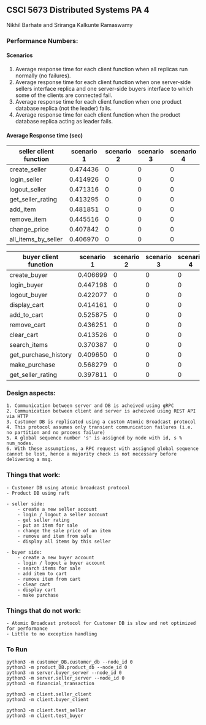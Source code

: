 
## CSCI 5673 Distributed Systems PA 4

Nikhil Barhate and Sriranga Kalkunte Ramaswamy


### Performance Numbers:

#### Scenarios

1. Average response time for each client function when all replicas run normally (no failures).
2. Average response time for each client function when one server-side sellers interface replica and one server-side buyers interface to which some of the clients are connected fail.
3. Average response time for each client function when one product database replica (not the leader) fails.
4. Average response time for each client function when the product database replica acting as leader fails.


#### Average Response time (sec)

| seller client function | scenario 1 | scenario 2 | scenario 3 | scenario 4 |
| --- | --- | --- | --- | --- |
| create_seller | 0.474436 | 0 | 0 | 0 |
| login_seller | 0.414926 | 0 | 0 | 0 |
| logout_seller | 0.471316 | 0 | 0 | 0 |
| get_seller_rating | 0.413295 | 0 | 0 | 0 |
| add_item | 0.481851 | 0 | 0 | 0 |
| remove_item | 0.445516 | 0 | 0 | 0 |
| change_price | 0.407842 | 0 | 0 | 0 |
| all_items_by_seller | 0.406970 | 0 | 0 | 0 |


| buyer client function | scenario 1 | scenario 2 | scenario 3 | scenario 4 |
| --- | --- | --- | --- | --- |
| create_buyer | 0.406699 | 0 | 0 | 0 |
| login_buyer | 0.447198 | 0 | 0 | 0 |
| logout_buyer | 0.422077 | 0 | 0 | 0 |
| display_cart | 0.414161 | 0 | 0 | 0 |
| add_to_cart | 0.525875 | 0 | 0 | 0 |
| remove_cart | 0.436251 | 0 | 0 | 0 |
| clear_cart | 0.413526 | 0 | 0 | 0 |
| search_items | 0.370387 | 0 | 0 | 0 |
| get_purchase_history | 0.409650 | 0 | 0 | 0 |
| make_purchase | 0.568279 | 0 | 0 | 0 |
| get_seller_rating | 0.397811 | 0 | 0 | 0 |




### Design aspects:

    1. Communication between server and DB is acheived using gRPC
    2. Communication between client and server is acheived using REST API via HTTP
    3. Customer DB is replicated using a custom Atomic Broadcast protocol
    4. This protocol assumes only transient communication failures (i.e. no partition and no process failure)
    5. A global sequence number 's' is assigned by node with id, s % num_nodes.
    6. With these assumptions, a RPC request with assigned global sequence cannot be lost, hence a majority check is not necessary before delivering a msg.


### Things that work:

    - Customer DB using atomic broadcast protocol
    - Product DB using raft

    - seller side:
        - create a new seller account
        - login / logout a seller account
        - get seller rating
        - put an item for sale 
        - change the sale price of an item
        - remove and item from sale 
        - display all items by this seller
    
    - buyer side:
        - create a new buyer account 
        - login / logout a buyer account 
        - search items for sale 
        - add item to cart 
        - remove item from cart 
        - clear cart 
        - display cart 
        - make purchase
        


### Things that do not work:

    - Atomic Broadcast protocol for Customer DB is slow and not optimized for performance
    - Little to no exception handling


### To Run

```
python3 -m customer_DB.customer_db --node_id 0
python3 -m product_DB.product_db --node_id 0
python3 -m server.buyer_server --node_id 0
python3 -m server.seller_server --node_id 0
python3 -m financial_transaction
```

```
python3 -m client.seller_client
python3 -m client.buyer_client

python3 -m client.test_seller
python3 -m client.test_buyer
```




